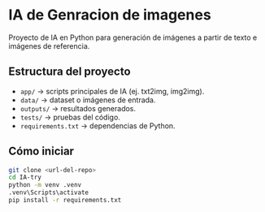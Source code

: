 # IA de Genracion de imagenes

Proyecto de IA en Python para generación de imágenes a partir de texto e imágenes de referencia.

## Estructura del proyecto
- `app/` → scripts principales de IA (ej. txt2img, img2img).
- `data/` → dataset o imágenes de entrada.
- `outputs/` → resultados generados.
- `tests/` → pruebas del código.
- `requirements.txt` → dependencias de Python.

## Cómo iniciar
```bash
git clone <url-del-repo>
cd IA-try
python -m venv .venv
.venv\Scripts\activate
pip install -r requirements.txt
